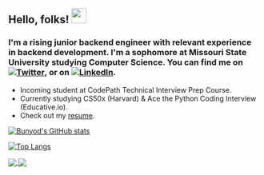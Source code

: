 ## Hello, folks! <img src="https://raw.githubusercontent.com/MartinHeinz/MartinHeinz/master/wave.gif" width="30px">

### I'm a rising junior backend engineer with relevant experience in backend development. I'm a sophomore at Missouri State University studying Computer Science. You can find me on [![Twitter][1.2]][1], or on [![LinkedIn][2.2]][2].

[1.2]: http://i.imgur.com/wWzX9uB.png (twitter icon without padding)
[2.2]: https://raw.githubusercontent.com/MartinHeinz/MartinHeinz/master/linkedin-3-16.png (LinkedIn icon without padding)

<!-- Links to your social media accounts -->

[1]: https://twitter.com/babdusaid0v
[2]: https://www.linkedin.com/in/bunyodabdusaidov

* Incoming student at CodePath Technical Interview Prep Course.
* Currently studying CS50x (Harvard) & Ace the Python Coding Interview (Educative.io). 
* Check out my [resume](https://gist.github.com/bunyodabdusaidov/92e929ae4dd471820b6b2479d9ff26d7).

[![Bunyod's GitHub stats](https://github-readme-stats.vercel.app/api?username=bunyodabdusaidov&show_icons=true&theme=dark)](https://github.com/bunyodabdusaidov/bunyodabdusaidov)

[![Top Langs](https://github-readme-stats.vercel.app/api/top-langs/?username=bunyodabdusaidov&layout=compact&theme=dark)](https://github.com/bunyodabdusaidov/bunyodabdusaidov)

<a href="https://github.com/bunyodabdusaidov/cs50x-2021">
  <img align="center" src="https://github-readme-stats.vercel.app/api/pin/?username=bunyodabdusaidov&repo=cs50x-2021"/>
</a>
<a href="https://github.com/bunyodabdusaidov/microblog-practice-web-project">
  <img align="center" src="https://github-readme-stats.vercel.app/api/pin/?username=bunyodabdusaidov&repo=microblog-practice-web-project"/>
</a>







